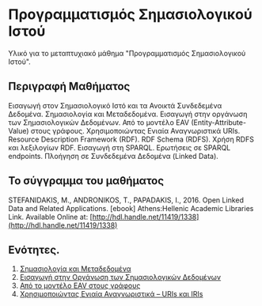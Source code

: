 # Προγραμματισμός Σημασιολογικού Ιστού

Υλικό για το μεταπτυχιακό μάθημα "Προγραμματισμός Σημασιολογικού Ιστού".

## Περιγραφή Μαθήματος

Εισαγωγή στον Σημασιολογικό Ιστό και τα Ανοικτά Συνδεδεμένα Δεδομένα. Σημασιολογία και Μεταδεδομένα. Εισαγωγή στην οργάνωση των Σημασιολογικών Δεδομένων. Από το μοντέλο EAV (Entity-Attribute-Value) στους γράφους. Χρησιμοποιώντας Ενιαία Αναγνωριστικά URIs. Resource Description Framework (RDF). RDF Schema (RDFS). Χρήση RDFS και λεξιλογίων RDF. Εισαγωγή στη SPARQL. Ερωτήσεις σε SPARQL endpoints. Πλοήγηση σε Συνδεδεμένα Δεδομένα (Linked Data). 

## Το σύγγραμμα του μαθήματος

STEFANIDAKIS, M., ANDRONIKOS, T., PAPADAKIS, I., 2016. Open Linked Data and Related Applications. \[ebook\] Athens:Hellenic Academic Libraries Link. Available Online at: [http://hdl.handle.net/11419/1338](http://hdl.handle.net/11419/1338)

## Ενότητες.

1. [Σημασιολογία και Μεταδεδομένα](https://github.com/mixstef/pms-swp-2016/tree/master/unit1)
2. [Εισαγωγή στην Οργάνωση των Σημασιολογικών Δεδομένων](https://github.com/mixstef/pms-swp-2016/tree/master/unit2)
3. [Από το μοντέλο EAV στους γράφους](https://github.com/mixstef/pms-swp-2016/tree/master/unit3)
4. [Χρησιμοποιώντας Ενιαία Αναγνωριστικά – URIs και IRIs](https://github.com/mixstef/pms-swp-2016/tree/master/unit4)
